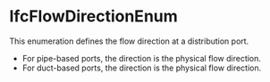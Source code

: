 # IfcFlowDirectionEnum

This enumeration defines the flow direction at a distribution port.

* For pipe-based ports, the direction is the physical flow direction.
* For duct-based ports, the direction is the physical flow direction.
